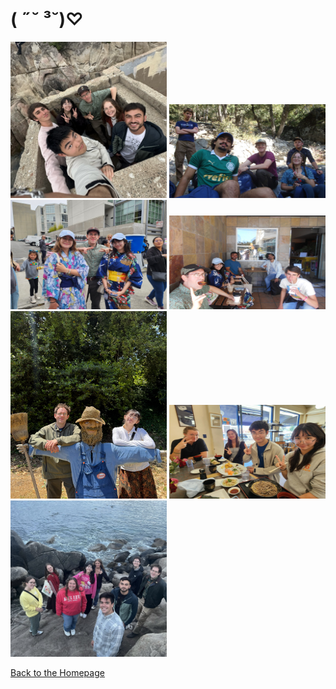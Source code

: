 # ( ˶˘ ³˘)♡

<img src="20250721_023145_7EBA52.jpg" width="250" height="250">

<img src="20250730_124530_753A0C.JPEG" width="250" height="150">

<img src="20250803_131822_77081A.JPEG" width="250" height="175">

<img src="20250808_103642_315FBC.JPEG" width="250" height="150">

<img src="20250809_100658_351B0A.JPEG" width="250" height="300">

<img src="6294e766-47aa-4a88-b8a7-d21e0805a4ff.JPG" width="250" height="150">

<img src="BBEAB2A4-BC1E-4E7C-9333-1B533BB72B79.jpeg" width="250" height="250">

[Back to the Homepage](./index.md)
